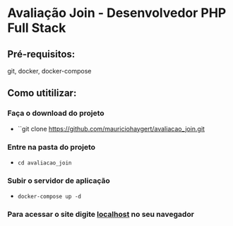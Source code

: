 # Avaliação Join - Desenvolvedor PHP Full Stack

## Pré-requisitos:

git, docker, docker-compose

## Como utitilizar:

### Faça o download do projeto
- ``git clone https://github.com/mauriciohaygert/avaliacao_join.git
### Entre na pasta do projeto
- ``cd avaliacao_join``
### Subir o servidor de aplicação
- ``docker-compose up -d``
### Para acessar o site digite [localhost](http://localhost) no seu navegador
